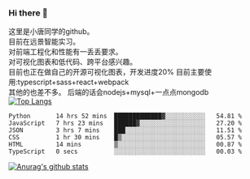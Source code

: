 ### Hi there 👋

这里是小唐同学的github。<br>
目前在远景智能实习。<br>
对前端工程化和性能有一丢丢要求。<br>
对可视化图表和低代码、跨平台感兴趣。<br>
目前也正在做自己的开源可视化图表，开发进度20%
目前主要使用:typescript+sass+react+webpack<br>
其他的也差不多。
后端的话会nodejs+mysql+一点点mongodb<br>
[![Top Langs](https://github-readme-stats.vercel.app/api/top-langs/?username=isaacttttttt&layout=compact)](https://github.com/anuraghazra/github-readme-stats)<br>
<!--START_SECTION:waka-->

```text
Python       14 hrs 52 mins  █████████████▓░░░░░░░░░░░   54.81 %
JavaScript   7 hrs 23 mins   ██████▓░░░░░░░░░░░░░░░░░░   27.20 %
JSON         3 hrs 7 mins    ███░░░░░░░░░░░░░░░░░░░░░░   11.51 %
CSS          1 hr 30 mins    █▒░░░░░░░░░░░░░░░░░░░░░░░   05.57 %
HTML         14 mins         ▒░░░░░░░░░░░░░░░░░░░░░░░░   00.87 %
TypeScript   0 secs          ░░░░░░░░░░░░░░░░░░░░░░░░░   00.03 %
```

<!--END_SECTION:waka-->

[![Anurag's github stats](https://github-readme-stats.vercel.app/api?username=isaacttttttt)](https://github.com/anuraghazra/github-readme-stats)

